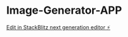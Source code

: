 # Image-Generator-APP

[Edit in StackBlitz next generation editor ⚡️](https://stackblitz.com/~/github.com/EnmanuelReynoso23/Image-Generator-APP)